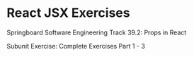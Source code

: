 # React JSX Exercises

Springboard Software Engineering Track 39.2: Props in React

Subunit Exercise: Complete Exercises Part 1 - 3